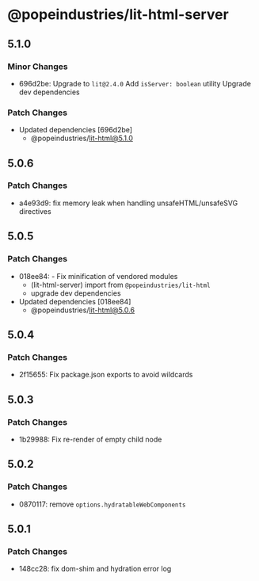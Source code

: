 # @popeindustries/lit-html-server

## 5.1.0

### Minor Changes

- 696d2be: Upgrade to `lit@2.4.0`
  Add `isServer: boolean` utility
  Upgrade dev dependencies

### Patch Changes

- Updated dependencies [696d2be]
  - @popeindustries/lit-html@5.1.0

## 5.0.6

### Patch Changes

- a4e93d9: fix memory leak when handling unsafeHTML/unsafeSVG directives

## 5.0.5

### Patch Changes

- 018ee84: - Fix minification of vendored modules
  - (lit-html-server) import from `@popeindustries/lit-html`
  - upgrade dev dependencies
- Updated dependencies [018ee84]
  - @popeindustries/lit-html@5.0.6

## 5.0.4

### Patch Changes

- 2f15655: Fix package.json exports to avoid wildcards

## 5.0.3

### Patch Changes

- 1b29988: Fix re-render of empty child node

## 5.0.2

### Patch Changes

- 0870117: remove `options.hydratableWebComponents`

## 5.0.1

### Patch Changes

- 148cc28: fix dom-shim and hydration error log

